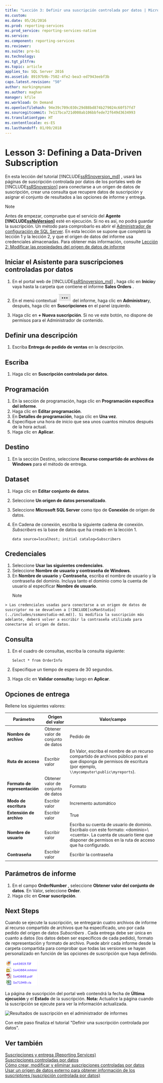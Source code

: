 ```yaml
---
title: "Lección 3: Definir una suscripción controlada por datos | Microsoft Docs"
ms.custom: 
ms.date: 05/26/2016
ms.prod: reporting-services
ms.prod_service: reporting-services-native
ms.service: 
ms.component: reporting-services
ms.reviewer: 
ms.suite: pro-bi
ms.technology: 
ms.tgt_pltfrm: 
ms.topic: article
applies_to: SQL Server 2016
ms.assetid: 89197b9b-7502-4fe2-bea3-ed7943eebf3b
caps.latest.revision: "50"
author: markingmyname
ms.author: maghan
manager: kfile
ms.workload: On Demand
ms.openlocfilehash: 94e39c709c030c29d88bd874b279024c60f57fd7
ms.sourcegitcommit: 7e117bca721d008ab106bbfede72f649d3634993
ms.translationtype: HT
ms.contentlocale: es-ES
ms.lasthandoff: 01/09/2018
---
```

# <a name="lesson-3-defining-a-data-driven-subscription"></a>Lesson 3: Defining a Data-Driven Subscription
En esta lección del tutorial [!INCLUDE[ssRSnoversion_md](../includes/ssrsnoversion-md.md)] , usará las páginas de suscripción controlada por datos de los portales web de [!INCLUDE[ssRSnoversion](../includes/ssrsnoversion-md.md)] para conectarse a un origen de datos de suscripción, crear una consulta que recupere datos de suscripción y asignar el conjunto de resultados a las opciones de informe y entrega.  
  
> [!NOTE]  
> Antes de empezar, compruebe que el servicio del **Agente [!INCLUDE[ssNoVersion](../includes/ssnoversion-md.md)]** esté en ejecución. Si no es así, no podrá guardar la suscripción.  Un método para comprobarlo es abrir el [Administrador de configuración de SQL Server](../relational-databases/sql-server-configuration-manager.md).
En esta lección se supone que completó la lección 1 y la lección 2, y que el origen de datos del informe usa credenciales almacenadas.  Para obtener más información, consulte [Lección 2: Modificar las propiedades del origen de datos de informe](../reporting-services/lesson-2-modifying-the-report-data-source-properties.md)  
  
## <a name="bkmk_startwizard"></a>Iniciar el Asistente para suscripciones controladas por datos  
  
1.  En el portal web de [!INCLUDE[ssRSnoversion_md](../includes/ssrsnoversion-md.md)] , haga clic en **Inicio**y vaya hasta la carpeta que contiene el informe **Sales Orders** .  
  
2.  En el menú contextual ![ssrs_tutorial_datadriven_reportmenu](../reporting-services/media/ssrs-tutorial-datadriven-reportmenu.png) del informe, haga clic en **Administrar**y, después, haga clic en **Suscripciones** en el panel izquierdo.  
  
3.  Haga clic en **+ Nueva suscripción**. Si no ve este botón, no dispone de permisos para el Administrador de contenido. 
  
## <a name="define-a-description"></a>Definir una descripción  
1.  Escriba **Entrega de pedido de ventas** en la descripción.
## <a name="type"></a>Escriba
1.  Haga clic en **Suscripción controlada por datos**.  
## <a name="schedule"></a>Programación
1. En la sección de programación, haga clic en **Programación específica del informe**.
2. Haga clic en **Editar programación**.
3.  En **Detalles de programación**, haga clic en **Una vez**.  
4.  Especifique una hora de inicio que sea unos cuantos minutos después de la hora actual.  
5.  Haga clic en **Aplicar**.
## <a name="destination"></a>Destino  
1.  En la sección Destino, seleccione **Recurso compartido de archivos de Windows** para el método de entrega.  

## <a name="dataset"></a>Dataset
1. Haga clic en **Editar conjunto de datos**.
2. Seleccione **Un origen de datos personalizado**.
3. Seleccione **Microsoft SQL Server** como tipo de **Conexión** de origen de datos.
4. En Cadena de conexión, escriba la siguiente cadena de conexión. *Subscribers* es la base de datos que ha creado en la lección 1. 
  
    ```  
    data source=localhost; initial catalog=Subscribers
    ```
    
 ## <a name="credentials"></a>Credenciales
 1. Seleccione **Usar las siguientes credenciales**.
 2. Seleccione **Nombre de usuario y contraseña de Windows**.
 3.  En **Nombre de usuario** y **Contraseña**, escriba el nombre de usuario y la contraseña del dominio. Incluya tanto el dominio como la cuenta de usuario al especificar **Nombre de usuario**.
     > [!NOTE]  
    > Las credenciales usadas para conectarse a un origen de datos de suscriptor no se devuelven a [!INCLUDE[ssManStudio](../includes/ssmanstudio-md.md)]. Si modifica la suscripción más adelante, deberá volver a escribir la contraseña utilizada para conectarse al origen de datos.
## <a name="query"></a>Consulta      
1.  En el cuadro de consultas, escriba la consulta siguiente:  
  
    ```  
    Select * from OrderInfo  
    ```  
  
2.  Especifique un tiempo de espera de 30 segundos.  
  
3.  Haga clic en **Validar consulta**y luego en **Aplicar**.
## <a name="delivery-options"></a>Opciones de entrega
Rellene los siguientes valores:

Parámetro  |Origen del valor  | Valor/campo  
---------|---------|---------
**Nombre de archivo**     |Obtener valor de conjunto de datos | Pedido de     
**Ruta de acceso**     | Escribir valor  | En Valor, escriba el nombre de un recurso compartido de archivos público para el que disponga de permisos de escritura (por ejemplo, `\\mycomputer\public\myreports`). 
**Formato de representación** | Obtener valor de conjunto de datos | Formato
**Modo de escritura**| Escribir valor| Incremento automático    
**Extensión de archivo** |Escribir valor |True
**Nombre de usuario** | Escribir valor | Escriba su cuenta de usuario de dominio. Escríbalo con este formato: \<dominio>\\\<cuenta>. La cuenta de usuario tiene que disponer de permisos en la ruta de acceso que ha configurado. 
**Contraseña** | Escribir valor | Escribir la contraseña

## <a name="report-parameters"></a>Parámetros de informe
 1. En el campo **OrderNumber** , seleccione **Obtener valor del conjunto de datos**. En Valor, seleccione **Order**. 
 2. Haga clic en **Crear suscripción**.
   
## <a name="next-steps"></a>Next Steps  
Cuando se ejecute la suscripción, se entregarán cuatro archivos de informe al recurso compartido de archivos que ha especificado, uno por cada pedido del origen de datos *Subscribers* . Cada entrega debe ser única en cuanto a datos (los datos deben ser específicos de cada pedido), formato de representación y formato de archivo. Puede abrir cada informe desde la carpeta compartida para comprobar que todas las versiones se hayan personalizado en función de las opciones de suscripción que haya definido.  
  
![Lista de archivos creados por la suscripción](../reporting-services/media/ssrs-tutorial-datadriven-subscription-filelist.gif "Lista de archivos creados por la suscripción")  
  
La página de suscripción del portal web contendrá la fecha de **Última ejecución** y el **Estado** de la suscripción. 
**Nota:** Actualice la página cuando la suscripción se ejecute para ver la información actualizada.  
    
![Resultados de suscripción en el administrador de informes](../reporting-services/media/ssrs-tutorial-datadriven-subscription-status-reportmanager.png "Resultados de suscripción en el administrador de informes")  
  
Con este paso finaliza el tutorial "Definir una suscripción controlada por datos".   
  
## <a name="see-also"></a>Ver también  
[Suscripciones y entrega &#40;Reporting Services&#41;](../reporting-services/subscriptions/subscriptions-and-delivery-reporting-services.md)  
[Suscripciones controladas por datos](../reporting-services/subscriptions/data-driven-subscriptions.md)  
[Cómo crear, modificar y eliminar suscripciones controladas por datos](../reporting-services/subscriptions/create-modify-and-delete-data-driven-subscriptions.md)  
[Usar un origen de datos externo para obtener información de los suscriptores &#40;suscripción controlada por datos&#41;](../reporting-services/subscriptions/use-an-external-data-source-for-subscriber-data-data-driven-subscription.md)  
  
  
  

